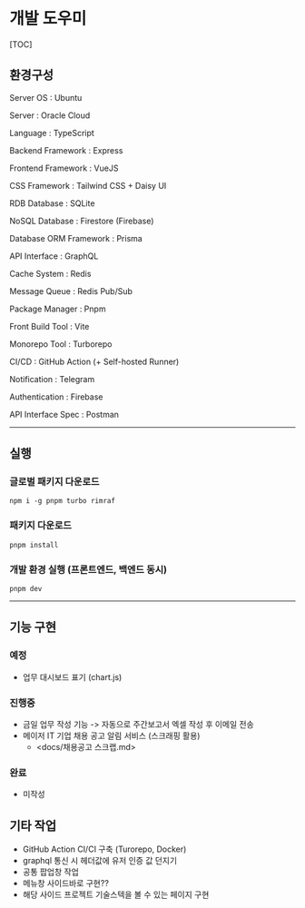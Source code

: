 # 개발 도우미

[TOC]

## 환경구성

Server OS : Ubuntu

Server : Oracle Cloud

Language : TypeScript

Backend Framework : Express

Frontend Framework : VueJS

CSS Framework : Tailwind CSS + Daisy UI

RDB Database : SQLite

NoSQL Database : Firestore (Firebase)

Database ORM Framework : Prisma

API Interface : GraphQL

Cache System : Redis

Message Queue : Redis Pub/Sub

Package Manager : Pnpm

Front Build Tool : Vite

Monorepo Tool : Turborepo

CI/CD : GitHub Action (+ Self-hosted Runner)

Notification : Telegram

Authentication : Firebase

API Interface Spec : Postman

---

## 실행

### 글로벌 패키지 다운로드

```shell
npm i -g pnpm turbo rimraf
```

### 패키지 다운로드

```shell
pnpm install
```

### 개발 환경 실행 (프론트엔드, 백엔드 동시)

```shell
pnpm dev
```

---

## 기능 구현

### 예정

- 업무 대시보드 표기 (chart.js)

### 진행중

- 금일 업무 작성 기능 -> 자동으로 주간보고서 엑셀 작성 후 이메일 전송
- 메이저 IT 기업 채용 공고 알림 서비스 (스크래핑 활용)
  - <docs/채용공고 스크랩.md>

### 완료

- 미작성

## 기타 작업

- GitHub Action CI/CI 구축 (Turorepo, Docker)
- graphql 통신 시 헤더값에 유저 인증 값 던지기
- 공통 팝업창 작업
- 메뉴창 사이드바로 구현??
- 해당 사이드 프로젝트 기술스텍을 볼 수 있는 페이지 구현
